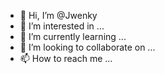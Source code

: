 - 👋 Hi, I’m @Jwenky
- 👀 I’m interested in ...
- 🌱 I’m currently learning ...
- 💞️ I’m looking to collaborate on ...
- 📫 How to reach me ...

<!---
Jwenky/Jwenky is a ✨ special ✨ repository because its `README.md` (this file) appears on your GitHub profile.
You can click the Preview link to take a look at your changes.
--->
